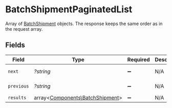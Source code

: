 # BatchShipmentPaginatedList

Array of <a href="#section/Batch-Shipment">BatchShipment</a> objects. 
The response keeps the same order as in the request array.


## Fields

| Field                                                                       | Type                                                                        | Required                                                                    | Description                                                                 | Example                                                                     |
| --------------------------------------------------------------------------- | --------------------------------------------------------------------------- | --------------------------------------------------------------------------- | --------------------------------------------------------------------------- | --------------------------------------------------------------------------- |
| `next`                                                                      | *?string*                                                                   | :heavy_minus_sign:                                                          | N/A                                                                         | baseurl?page=3&results=10                                                   |
| `previous`                                                                  | *?string*                                                                   | :heavy_minus_sign:                                                          | N/A                                                                         | baseurl?page=1&results=10                                                   |
| `results`                                                                   | array<[Components\BatchShipment](../../Models/Components/BatchShipment.md)> | :heavy_minus_sign:                                                          | N/A                                                                         |                                                                             |
